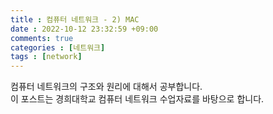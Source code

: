 ```yaml
---
title : 컴퓨터 네트워크 - 2) MAC
date : 2022-10-12 23:32:59 +09:00
comments: true
categories : [네트워크]
tags : [network]
---
```


컴퓨터 네트워크의 구조와 원리에 대해서 공부합니다.<br/>
이 포스트는 경희대학교 컴퓨터 네트워크 수업자료를 바탕으로 합니다.  
<br/>